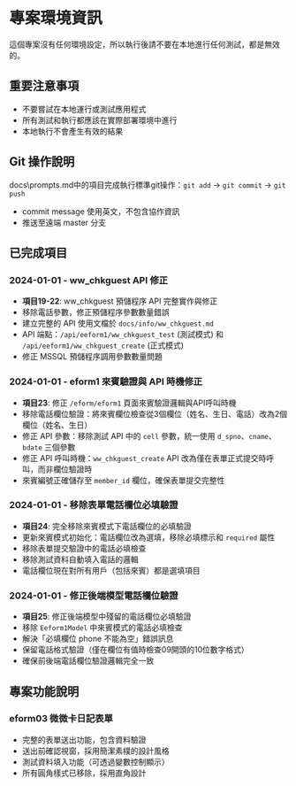 # 專案環境資訊

這個專案沒有任何環境設定，所以執行後請不要在本地進行任何測試，都是無效的。

## 重要注意事項
- 不要嘗試在本地運行或測試應用程式
- 所有測試和執行都應該在實際部署環境中進行
- 本地執行不會產生有效的結果

## Git 操作說明

docs\prompts.md中的項目完成執行標準git操作：`git add` → `git commit` → `git push`
- commit message 使用英文，不包含協作資訊
- 推送至遠端 master 分支

## 已完成項目

### 2024-01-01 - ww_chkguest API 修正
- **項目19-22**: ww_chkguest 預儲程序 API 完整實作與修正
- 移除電話參數，修正預儲程序參數數量錯誤
- 建立完整的 API 使用文檔於 `docs/info/ww_chkguest.md`
- API 端點：`/api/eeform1/ww_chkguest_test` (測試模式) 和 `/api/eeform1/ww_chkguest_create` (正式模式)
- 修正 MSSQL 預儲程序調用參數數量問題

### 2024-01-01 - eform1 來賓驗證與 API 時機修正
- **項目23**: 修正 `/eform/eform1` 頁面來賓驗證邏輯與API呼叫時機
- 移除電話欄位驗證：將來賓欄位檢查從3個欄位（姓名、生日、電話）改為2個欄位（姓名、生日）
- 修正 API 參數：移除測試 API 中的 `cell` 參數，統一使用 `d_spno`、`cname`、`bdate` 三個參數
- 修正 API 呼叫時機：`ww_chkguest_create` API 改為僅在表單正式提交時呼叫，而非欄位驗證時
- 來賓編號正確儲存至 `member_id` 欄位，確保表單提交完整性

### 2024-01-01 - 移除表單電話欄位必填驗證
- **項目24**: 完全移除來賓模式下電話欄位的必填驗證
- 更新來賓模式初始化：電話欄位改為選填，移除必填標示和 `required` 屬性
- 移除表單提交驗證中的電話必填檢查
- 移除測試資料自動填入電話的邏輯
- 電話欄位現在對所有用戶（包括來賓）都是選填項目

### 2024-01-01 - 修正後端模型電話欄位驗證
- **項目25**: 修正後端模型中殘留的電話欄位必填驗證
- 移除 `Eeform1Model` 中來賓模式的電話必填檢查
- 解決「必填欄位 phone 不能為空」錯誤訊息
- 保留電話格式驗證（僅在欄位有值時檢查09開頭的10位數字格式）
- 確保前後端電話欄位驗證邏輯完全一致

## 專案功能說明

### eform03 微微卡日記表單
- 完整的表單送出功能，包含資料驗證
- 送出前確認視窗，採用簡潔素樸的設計風格
- 測試資料填入功能（可透過變數控制顯示）
- 所有圓角樣式已移除，採用直角設計